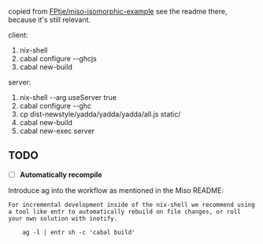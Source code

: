 copied from [FPtje/miso-isomorphic-example](https://github.com/FPtje/miso-isomorphic-example)
see the readme there, because it's still relevant.

client:
1. nix-shell
2. cabal configure --ghcjs
3. cabal new-build

server:
1. nix-shell --arg useServer true
2. cabal configure --ghc
3. cp dist-newstyle/yadda/yadda/yadda/all.js static/
4. cabal new-build
5. cabal new-exec server



## TODO

- [ ] **Automatically recompile**

Introduce ag into the workflow as mentioned in the Miso README:

```
For incremental development inside of the nix-shell we recommend using a tool like entr to automatically rebuild on file changes, or roll your own solution with inotify.

    ag -l | entr sh -c 'cabal build'
```
